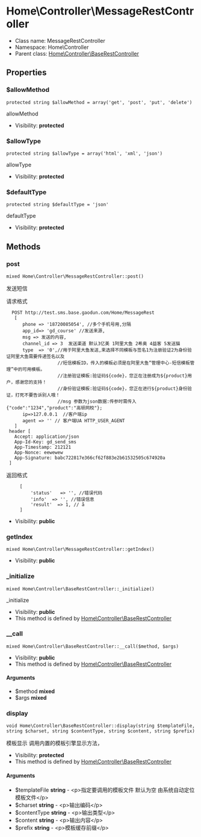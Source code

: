 Home\Controller\MessageRestController
===============






* Class name: MessageRestController
* Namespace: Home\Controller
* Parent class: [Home\Controller\BaseRestController](Home-Controller-BaseRestController.md)





Properties
----------


### $allowMethod

    protected string $allowMethod = array('get', 'post', 'put', 'delete')

allowMethod



* Visibility: **protected**


### $allowType

    protected string $allowType = array('html', 'xml', 'json')

allowType



* Visibility: **protected**


### $defaultType

    protected string $defaultType = 'json'

defaultType



* Visibility: **protected**


Methods
-------


### post

    mixed Home\Controller\MessageRestController::post()

发送短信

请求格式
```
  POST http://test.sms.base.gaodun.com/Home/MessageRest
   [
      phone => '18720085054', //多个手机号用,分隔
      app_id=> 'gd_course' //发送来源,
      msg => 发送的内容,
      channel_id => 3  发送渠道 默认3亿美 1阿里大鱼 2希奥 4益客 5发送猫
      type  => '0',//用于阿里大鱼发送,来选择不同模板与签名1为注册验证2为身份验证阿里大鱼需要传递签名以及
                   //短信模板ID，传入的模板必须是在阿里大鱼“管理中心-短信模板管理”中的可用模板。
                   //注册验证模板:验证码${code}，您正在注册成为${product}用户，感谢您的支持！
                   //身份验证模板:验证码${code}，您正在进行${product}身份验证，打死不要告诉别人哦！
                   //msg 参数为json数据:传参时需传入{"code":"1234","product":"高顿网校"};
      ip=>127.0.0.1  //客户端ip
      agent => '' // 客户端UA HTTP_USER_AGENT
   ]
 header [
   Accept: application/json
   App-Id-Key: gd_send_sms
   App-Timestamp: 212121
   App-Nonce: eewewew
   App-Signature: babc722817e366cf62f883e2b61532505c674920a
 ]
```
返回格式
```
     [
         'status'   => '', //错误代码
         'info'  => '', //错误信息
         'result'  => 1, // å
     ]
```

* Visibility: **public**




### getIndex

    mixed Home\Controller\MessageRestController::getIndex()





* Visibility: **public**




### _initialize

    mixed Home\Controller\BaseRestController::_initialize()

_initialize



* Visibility: **public**
* This method is defined by [Home\Controller\BaseRestController](Home-Controller-BaseRestController.md)




### __call

    mixed Home\Controller\BaseRestController::__call($method, $args)





* Visibility: **public**
* This method is defined by [Home\Controller\BaseRestController](Home-Controller-BaseRestController.md)


#### Arguments
* $method **mixed**
* $args **mixed**



### display

    void Home\Controller\BaseRestController::display(string $templateFile, string $charset, string $contentType, string $content, string $prefix)

模板显示 调用内置的模板引擎显示方法，



* Visibility: **protected**
* This method is defined by [Home\Controller\BaseRestController](Home-Controller-BaseRestController.md)


#### Arguments
* $templateFile **string** - &lt;p&gt;指定要调用的模板文件
默认为空 由系统自动定位模板文件&lt;/p&gt;
* $charset **string** - &lt;p&gt;输出编码&lt;/p&gt;
* $contentType **string** - &lt;p&gt;输出类型&lt;/p&gt;
* $content **string** - &lt;p&gt;输出内容&lt;/p&gt;
* $prefix **string** - &lt;p&gt;模板缓存前缀&lt;/p&gt;


